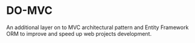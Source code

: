 # DO-MVC
An additional layer on to MVC architectural pattern and Entity Framework ORM to improve and speed up web projects development.
